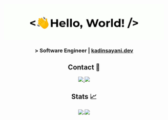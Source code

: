 <div align="center">
    <img src="greetings.gif" align="center" height="" width="500" />
</div>

### <div align="center" width="200"> > Software Engineer | <a href="https://kadinsayani.dev">kadinsayani.dev</a></div>

## <div align="center">Contact 🥷</div>
<p align="center">
    <a href="mailto:me@kadinsayani.dev">
        <img src="https://img.shields.io/badge/Email-white?style=for-the-badge"/>
    </a>
    <a href="https://www.linkedin.com/in/kadinsayani/">
        <img src="https://img.shields.io/badge/LinkedIn-0077B5?style=for-the-badge&logo=linkedin&logoColor=white"/>
    </a>
</p>

## <div align="center">Stats 📈</div>

<div align="center">
    <a href="https://github-readme-stats.vercel.app/api?username=kadinsayani&show_icons=true&theme=tokyonight&rank_icon=github">
        <img height=200 align="center" src="https://github-readme-stats.vercel.app/api?username=kadinsayani&show_icons=true&theme=tokyonight&rank_icon=github"/>
    </a>
    <a href="https://github-readme-stats.vercel.app/api/top-langs/?username=kadinsayani&theme=tokyonight&layout=compact&langs_count=8&card_width=320">
        <img height=200 align="center" src="https://github-readme-stats.vercel.app/api/top-langs/?username=kadinsayani&theme=tokyonight&layout=compact&langs_count=8&card_width=320"/>
    </a>
</div>
  
<!---
kadinsayani/kadinsayani is a ✨ special ✨ repository because its `README.md` (this file) appears on your GitHub profile.
You can click the Preview link to take a look at your changes.
https://dev.to/envoy_/150-badges-for-github-pnk#terminal
--->

